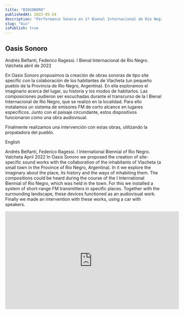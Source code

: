 ```yaml
---
title: "BIOSONORO"
publishedAt: 2023-05-24
description: "Performance Sonora en 1º Bienal Internacional de Rio Negro"
slug: "bio"
isPublish: true
---
```


## Oasis Sonoro

Andrés Belfanti, Federico Ragessi. I Bienal Internacional de Rio Negro. Valcheta abril de 2022


En Oasis Sonoro propusimos la creación de obras sonoras de tipo site specific con la colaboración de los habitantes de Vlacheta (un pequeño pueblo de la Provincia de Rio Negro, Argentina). En ella exploramos el imaginario acerca del lugar, su historia y los modos de habitarlos. Las composiciones pudieron ser escuchadas durante el transcurso de la I Bienal Internacional de Rio Negro, que se realizó en la localidad. Para ello instalamos un sistema de emisores FM de corto alcance en lugares especificos. Junto con el paisaje circundante, estos dispositivos funcionaron como una obra audiovisual.

Finalmente realizamos una intervención con estas obras, utilizando la propaladora del pueblo.

English

Andrés Belfanti, Federico Ragessi. I International Biennial of Rio Negro. Valcheta April 2022 In Oasis Sonoro we proposed the creation of site-specific sound works with the collaboration of the inhabitants of Vlacheta (a small town in the Province of Rio Negro, Argentina). In it we explore the imaginary about the place, its history and the ways of inhabiting them. The compositions could be heard during the course of the I International Biennial of Rio Negro, which was held in the town. For this we installed a system of short-range FM transmitters in specific places. Together with the surrounding landscape, these devices functioned as an audiovisual work. Finally we made an intervention with these works, using a car with speakers.



<iframe width="560" height="315" src="https://www.youtube.com/embed/80J3hpLpJo4?si=RbGmTN9UUa2GpKln" title="YouTube video player" frameborder="0" allow="accelerometer; autoplay; clipboard-write; encrypted-media; gyroscope; picture-in-picture; web-share" allowfullscreen></iframe>